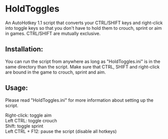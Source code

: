 # HoldToggles
An AutoHotkey 1.1 script that converts your CTRL/SHIFT keys and right-click into toggle keys so that you don't have to hold them to crouch, sprint or aim in games. CTRL/SHIFT are mutually exclusive.

## Installation:

You can run the script from anywhere as long as "HoldToggles.ini" is in the same directory than the script.
Make sure that CTRL, SHIFT and right-click are bound in the game to crouch, sprint and aim.

## Usage:

Please read "HoldToggles.ini" for more information about setting up the script.

Right-click: toggle aim  
Left CTRL: toggle crouch  
Shift: toggle sprint  
Left CTRL + F12: pause the script (disable all hotkeys)  

